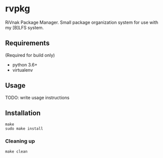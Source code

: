 # rvpkg

RiVnak Package Manager. Small package organization system for use with my [B]LFS system.

## Requirements

(Required for build only)

- python 3.6+
- virtualenv

## Usage

TODO: write usage instructions

## Installation

```shell
make
sudo make install
```

### Cleaning up

```shell
make clean
```
